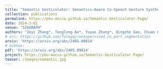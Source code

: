 ```yaml
---
title: "Semantic Gesticulator: Semantics-Aware Co-Speech Gesture Synthesis"
collection: publications
permalink: https://pku-mocca.github.io/Semantic-Gesticulator-Page/
date: 2024-3-01
venue: "SIGGRAPH"
authors: "Zeyi Zhang*, Tenglong Ao*, Yuyao Zhang*, Qingzhe Gao, Chuan Lin, Baoquan Chen, Libin Liu†"
# uri: https://github.com/Talegqz/unsupervised_co_part_segmentation
arxiv: 'https://arxiv.org/abs/2405.09814'
# bibtex: 
pdf: 'https://arxiv.org/abs/2405.09814'
project: https://pku-mocca.github.io/Semantic-Gesticulator-Page/
teaser: /images/semantic.jpg
---
```

<!-- coming soon! -->
